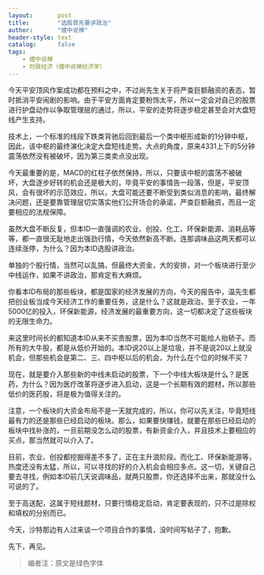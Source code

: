```yaml
---
layout:       post
title:        "选股首先要讲政治"
author:       "缠中说禅"
header-style: text
catalog:      false
tags:
    - 缠中说禅
    - 时政经济（缠中说禅经济学）
---
```


今天平安顶风作案成功都在预料之中，不过尚先生关于将严查巨额融资的表态，暂时抵消平安闹剧的影响。由于平安方面肯定要粉饰太平，所以一定会对自己的股票进行护盘动作以争取管理层的通过，所以，平安的走势将逐步稳定甚至会对大盘短线产生支持。



技术上，一个标准的线段下跌类背驰后回到最后一个类中枢形成新的1分钟中枢，因此，该中枢的最终演化决定大盘短线走势。大点的角度，原来4331上下的5分钟震荡依然没有被破坏，因为第三类卖点没出现。



今天最重要的是，MACD的红柱子依然保持，所以，只要该中枢的震荡不被破坏，大盘逐步好转的机会还是极大的，毕竟平安的事情告一段落，但是，平安顶风，会有很坏的示范效应，所以，大盘可能还要不断受到类似消息的影响，最终解决问题，还是要靠管理层切实落实他们公开场合的承诺，严查巨额融资，而且一定要相应的法规保障。



虽然大盘不断反复，但本ID一直强调的农业、创投、化工、环保新能源、消耗品等等，都一直很无耻地走出强劲行情，今天依然新高不断。连那调味品这两天都可以连续涨停，为什么？因为本ID选股讲政治。



单独的个股行情，当然可以乱搞，但最终大资金，大的安排，对一个板块进行至少中线运作，如果不讲政治，那肯定有大麻烦。



你看本ID布局的那些板块，都是国家的经济发展的方向，今天的报告中，温先生都把创业板当成今天经济工作的重要任务，这是什么？这就是政治。至于农业，一年5000亿的投入，环保新能源，经济发展的最重要方向，这一切都决定了这些板块的无限生命力。



来这里时间长的都知道本ID从来不买贵股票，因为本ID当然不可能给人抬轿子。而所有的大牛股，都是从低价开始的。本ID说20以上是垃圾，并不是说20以上就没机会，但那些机会是第二、三、四中枢以后的机会，为什么在个位的时候不买？



现在，就是要介入那些新的中线未启动的股票，下一个中线大板块是什么？是医药，为什么？因为医疗改革将逐步进入启动，这是一个长期有效的题材，所以那些低价的医药股，将是极为值得关注的。



注意，一个板块的大资金布局不是一天就完成的，所以，你可以先关注，毕竟短线最有力的还是那些已经启动的板块。那么，如果要快赚钱，就要在那些已经启动的板块中找补涨的，一旦前期没怎么动的股票，有新资金介入，并且技术上要相应的买点，那当然就可以介入了。



目前，农业、创投都挖掘得差不多了，正在主升浪阶段。而化工、环保新能源等，热度还没有太猛，所以，可以寻找的好的介入机会会相应多点。这一切，关键自己要去寻找，例如本ID前几天说调味品，就两只股票，你还选择不出来，那就没什么可说的了。



至于高送配，这属于短线题材，只要行情稳定启动，肯定要表现的，只不过是除权和填权的分别而已。



今天，沙特那边有人过来谈一个项目合作的事情，没时间写帖子了，抱歉。



先下，再见。



> 编者注：原文是绿色字体
